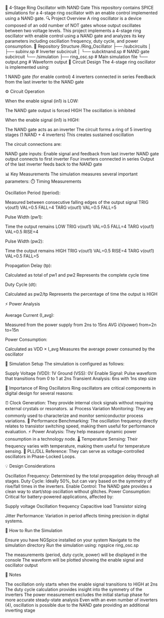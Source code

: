 🔄 4-Stage Ring Oscillator with NAND Gate
This repository contains SPICE simulations for a 4-stage ring oscillator with an enable control implemented using a NAND gate.
🔍 Project Overview
A ring oscillator is a device composed of an odd number of NOT gates whose output oscillates between two voltage levels. This project implements a 4-stage ring oscillator with enable control using a NAND gate and analyzes its key parameters including oscillation frequency, duty cycle, and power consumption.
📁 Repository Structure
/Ring_Oscillator
├── /subcircuits
│   ├── subinv.sp      # Inverter subcircuit
│   └── subcktnand.sp  # NAND gate subcircuit
└── /simulation
    ├── ring_osc.sp    # Main simulation file
    └── output.png     # Waveform output
🔧 Circuit Design
The 4-stage ring oscillator is implemented using:

1 NAND gate (for enable control)
4 inverters connected in series
Feedback from the last inverter to the NAND gate

⚙️ Circuit Operation

When the enable signal (in1) is LOW:

The NAND gate output is forced HIGH
The oscillation is inhibited


When the enable signal (in1) is HIGH:

The NAND gate acts as an inverter
The circuit forms a ring of 5 inverting stages (1 NAND + 4 inverters)
This creates sustained oscillation


The circuit connections are:

NAND gate inputs: Enable signal and feedback from last inverter
NAND gate output connects to first inverter
Four inverters connected in series
Output of the last inverter feeds back to the NAND gate



📊 Key Measurements
The simulation measures several important parameters:
⏱️ Timing Measurements

Oscillation Period (tperiod):

Measured between consecutive falling edges of the output signal
TRIG v(out1) VAL=0.5 FALL=4 TARG v(out1) VAL=0.5 FALL=5


Pulse Width (pw1):

Time the output remains LOW
TRIG v(out1) VAL=0.5 FALL=4 TARG v(out1) VAL=0.5 RISE=4


Pulse Width (pw2):

Time the output remains HIGH
TRIG v(out1) VAL=0.5 RISE=4 TARG v(out1) VAL=0.5 FALL=5


Propagation Delay (tp):

Calculated as total of pw1 and pw2
Represents the complete cycle time


Duty Cycle (dt):

Calculated as pw2/tp
Represents the percentage of time the output is HIGH



⚡ Power Analysis

Average Current (I_avg):

Measured from the power supply from 2ns to 15ns
AVG i(Vpower) from=2n to=15n


Power Consumption:

Calculated as VDD × I_avg
Measures the average power consumed by the oscillator



🧪 Simulation Setup
The simulation is configured as follows:

Supply Voltage (VDD): 1V
Ground (VSS): 0V
Enable Signal: Pulse waveform that transitions from 0 to 1 at 2ns
Transient Analysis: 6ns with 1ns step size

🔑 Importance of Ring Oscillators
Ring oscillators are critical components in digital design for several reasons:

⏰ Clock Generation: They provide internal clock signals without requiring external crystals or resonators.
📊 Process Variation Monitoring: They are commonly used to characterize and monitor semiconductor process variations.
🔬 Performance Benchmarking: The oscillation frequency directly relates to transistor switching speed, making them useful for performance evaluation.
⚡ Power Analysis: They help measure dynamic power consumption in a technology node.
🌡️ Temperature Sensing: Their frequency varies with temperature, making them useful for temperature sensing.
🔄 PLL/DLL Reference: They can serve as voltage-controlled oscillators in Phase-Locked Loops.

💡 Design Considerations

Oscillation Frequency: Determined by the total propagation delay through all stages.
Duty Cycle: Ideally 50%, but can vary based on the symmetry of rise/fall times in the inverters.
Enable Control: The NAND gate provides a clean way to start/stop oscillation without glitches.
Power Consumption: Critical for battery-powered applications, affected by:

Supply voltage
Oscillation frequency
Capacitive load
Transistor sizing


Jitter Performance: Variation in period affects timing precision in digital systems.

🚀 How to Run the Simulation

Ensure you have NGSpice installed on your system
Navigate to the simulation directory
Run the simulation using:
ngspice ring_osc.sp

The measurements (period, duty cycle, power) will be displayed in the console
The waveform will be plotted showing the enable signal and oscillator output

📝 Notes

The oscillation only starts when the enable signal transitions to HIGH at 2ns
The duty cycle calculation provides insight into the symmetry of the inverters
The power measurement excludes the initial startup phase for more accurate steady-state analysis
Even with an even number of inverters (4), oscillation is possible due to the NAND gate providing an additional inverting stage
